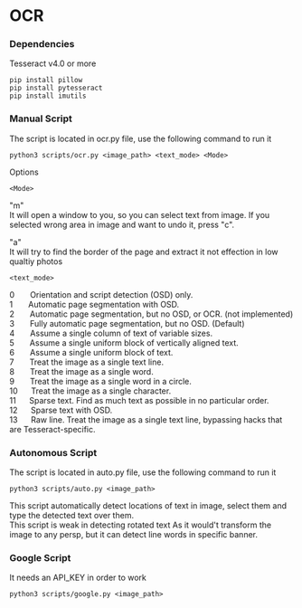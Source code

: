 
# OCR

### Dependencies

Tesseract v4.0 or more

```
pip install pillow 
pip install pytesseract
pip install imutils
```

### Manual Script
The script is located in ocr.py file, use the following command to run it

    python3 scripts/ocr.py <image_path> <text_mode> <Mode>

Options

    <Mode> 
"m"    <br> It will open a window to you, so you can select text from image.
      If you selected wrong area in image and want to undo it, press "c". 

"a"    <br> It will try to find the border of the page and extract it
      not effection in low qualtiy photos

    <text_mode>
0 &nbsp;&nbsp;&nbsp;&nbsp;&nbsp; Orientation and script detection (OSD) only.<br>
1 &nbsp;&nbsp;&nbsp;&nbsp;&nbsp; Automatic page segmentation with OSD.<br>
2 &nbsp;&nbsp;&nbsp;&nbsp;&nbsp; Automatic page segmentation, but no OSD, or OCR. (not implemented)<br>
3 &nbsp;&nbsp;&nbsp;&nbsp;&nbsp; Fully automatic page segmentation, but no OSD. (Default)<br>
4 &nbsp;&nbsp;&nbsp;&nbsp;&nbsp; Assume a single column of text of variable sizes.<br>
5 &nbsp;&nbsp;&nbsp;&nbsp;&nbsp; Assume a single uniform block of vertically aligned text.<br>
6 &nbsp;&nbsp;&nbsp;&nbsp;&nbsp; Assume a single uniform block of text.<br>
7 &nbsp;&nbsp;&nbsp;&nbsp;&nbsp; Treat the image as a single text line.<br>
8 &nbsp;&nbsp;&nbsp;&nbsp;&nbsp; Treat the image as a single word.<br>
9 &nbsp;&nbsp;&nbsp;&nbsp;&nbsp; Treat the image as a single word in a circle.<br>
10 &nbsp;&nbsp;&nbsp;&nbsp; Treat the image as a single character.<br>
11 &nbsp;&nbsp;&nbsp;&nbsp; Sparse text. Find as much text as possible in no particular order.<br>
12 &nbsp;&nbsp;&nbsp;&nbsp; Sparse text with OSD.<br>
13 &nbsp;&nbsp;&nbsp;&nbsp; Raw line. Treat the image as a single text line,
    bypassing hacks that are Tesseract-specific.

### Autonomous Script
The script is located in auto.py file, use the following command to run it

    python3 scripts/auto.py <image_path>

This script automatically detect locations of text in image, select them and type the detected text over them.<br>
This script is weak in detecting rotated text As it would't transform the image to any persp, but it can detect line words in specific banner.

### Google Script
It needs an API_KEY in order to work

    python3 scripts/google.py <image_path>
